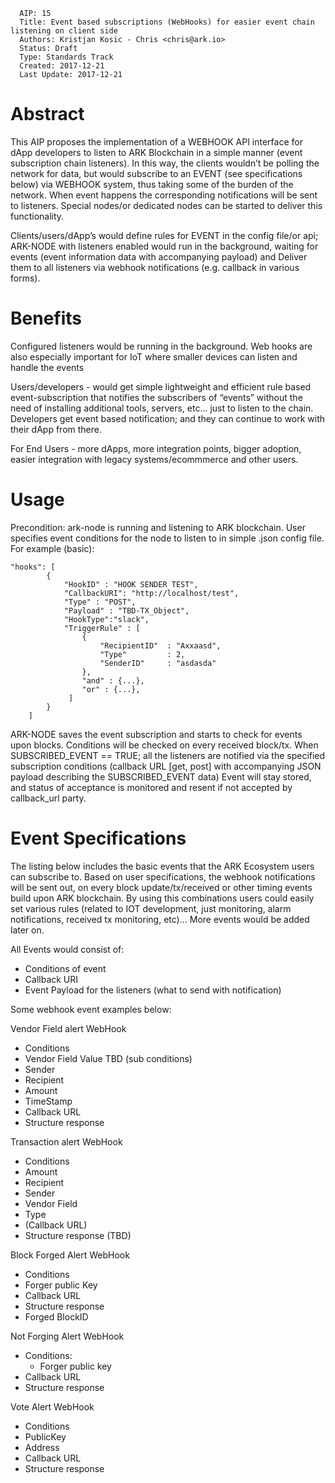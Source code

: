 ```
  AIP: 15
  Title: Event based subscriptions (WebHooks) for easier event chain listening on client side
  Authors: Kristjan Kosic - Chris <chris@ark.io>
  Status: Draft
  Type: Standards Track
  Created: 2017-12-21
  Last Update: 2017-12-21
```

Abstract
========

This AIP proposes the implementation of a WEBHOOK API interface for dApp developers to listen to ARK Blockchain in a simple manner (event subscription chain listeners).
In this way, the clients wouldn’t be polling the network for data, but would subscribe to an EVENT (see specifications below) via WEBHOOK system, thus taking some of the burden of the network.  When event happens the corresponding notifications will be sent to listeners. Special nodes/or dedicated nodes can be started to deliver this functionality.

Clients/users/dApp’s would define rules for EVENT in the config file/or api; 
ARK-NODE with listeners enabled would run in the background, waiting for events (event information data with accompanying payload) and 
Deliver them to all listeners via webhook notifications (e.g. callback in various forms).

Benefits
==========

Configured listeners would be running in the background. Web hooks are also especially important for IoT where smaller devices can listen and handle the events 

Users/developers - would get simple lightweight and efficient rule based event-subscription that notifies the subscribers of “events” without the need of installing additional tools, servers, etc... just to listen to the chain. Developers get event based notification; and they can continue to work with their dApp from there. 

For End Users - more dApps, more integration points, bigger adoption, easier integration with legacy systems/ecommmerce and other users.

Usage
==========
Precondition: ark-node is running and listening to ARK blockchain.
User specifies event conditions for the node to listen to in simple .json config file. For example (basic):

```
"hooks": [
        {
            "HookID" : "HOOK SENDER TEST",
            "CallbackURI": "http://localhost/test",
            "Type" : "POST",
            "Payload" : "TBD-TX_Object",
            "HookType":"slack",
            "TriggerRule" : [
                { 
                    "RecipientID"  : "Axxaasd",
                    "Type"         : 2,
                    "SenderID"     : "asdasda"
                },
                "and" : {...},
                "or" : {...},
             ]
        }
    ]
```

ARK-NODE saves the event subscription and starts to check for events upon blocks. Conditions will be checked on every received block/tx.
When SUBSCRIBED_EVENT == TRUE; all the listeners are notified via the specified subscription conditions (callback URL [get, post] with accompanying JSON payload describing the SUBSCRIBED_EVENT data)
Event will stay stored, and status of acceptance is monitored and resent if not accepted by callback_url party.

Event Specifications
===========
The listing below includes the basic events that the ARK Ecosystem users  can subscribe to.
Based on user specifications, the webhook notifications will be sent out, on every block update/tx/received or other timing events build upon ARK blockchain. By using this combinations users could easily set various rules (related to IOT development, just monitoring, alarm notifications, received tx monitoring, etc)...
More events would be added later on.

All Events would consist of:
- Conditions of event
- Callback URI
- Event Payload for the listeners (what to send with notification)

Some webhook event examples below:

Vendor Field alert WebHook 
- Conditions
- Vendor Field Value TBD (sub conditions)
- Sender
- Recipient
- Amount
- TimeStamp
- Callback URL
- Structure response

Transaction alert WebHook
- Conditions
- Amount
- Recipient
- Sender
- Vendor Field
- Type
- (Callback URL)
- Structure response (TBD)

Block Forged Alert WebHook
- Conditions
- Forger public Key
- Callback URL
- Structure response 
- Forged BlockID

Not Forging Alert WebHook
- Conditions:
  -   Forger public key
- Callback URL
- Structure response

Vote Alert WebHook
- Conditions
- PublicKey
- Address
- Callback URL
- Structure response

